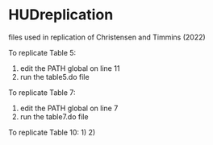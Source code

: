 # HUDreplication
files used in replication of Christensen and Timmins (2022)

To replicate Table 5:
1) edit the PATH global on line 11
2) run the table5.do file

To replicate Table 7:
1) edit the PATH global on line 7
2) run the table7.do file

To replicate Table 10:
1)
2)
